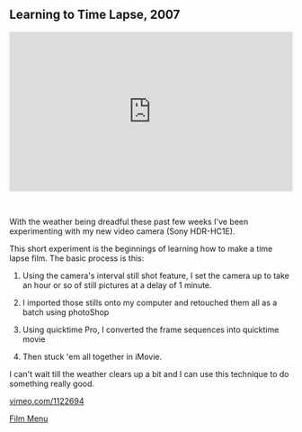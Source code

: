 ## Learning to Time Lapse, 2007

<div style="padding:56.25% 0 0 0;position:relative;"><iframe src="https://player.vimeo.com/video/1122694?autoplay=1&loop=1&title=0&byline=0&portrait=0" style="position:absolute;top:0;left:0;width:100%;height:100%;" frameborder="0" allow="autoplay; fullscreen" allowfullscreen></iframe></div><script src="https://player.vimeo.com/api/player.js"></script>

<div style="height: 32px"></div>

With the weather being dreadful these past few weeks I've been experimenting with my new video camera (Sony HDR-HC1E).

This short experiment is the beginnings of learning how to make a time lapse film. The basic process is this:

1. Using the camera's interval still shot feature, I set the camera up to take an hour or so of still pictures at a delay of 1 minute.

2. I imported those stills onto my computer and retouched them all as a batch using photoShop

3. Using quicktime Pro, I converted the frame sequences into quicktime movie

4. Then stuck 'em all together in iMovie.

I can't wait till the weather clears up a bit and I can use this technique to do something really good.

[vimeo.com/1122694](https://vimeo.com/1122694)

[Film Menu](./)
